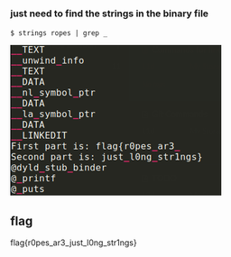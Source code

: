 ### just need to find the strings in the binary file 

```
$ strings ropes | grep _
```

![screenshot](2020-06-27-18-56-50.png)


## flag
flag{r0pes_ar3_just_l0ng_str1ngs}